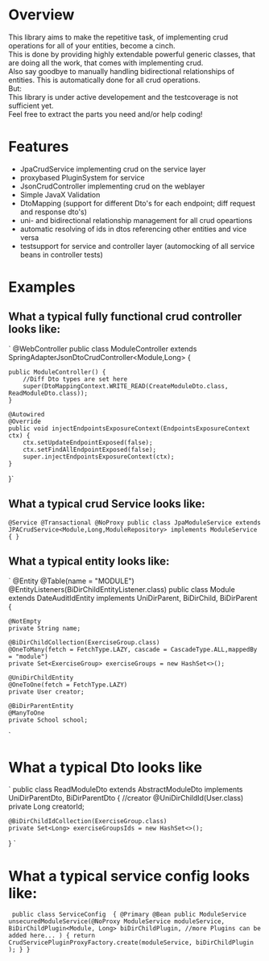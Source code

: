 # Overview  
This library aims to make the repetitive task, of implementing crud operations for all of your entities, become a cinch.  
This is done by providing highly extendable powerful generic classes, that are doing all the work, that comes with implementing crud.  
Also say goodbye to manually handling bidirectional relationships of entities. This is automatically done for all crud operations.  
But:  
This library is under active developement and the testcoverage is not sufficient yet.  
Feel free to extract the parts you need and/or help coding!  
  
  
# Features  
* JpaCrudService implementing crud on the service layer  
* proxybased PluginSystem for service  
* JsonCrudController implementing crud on the weblayer  
* Simple JavaX Validation  
* DtoMapping (support for different Dto's for each endpoint; diff request and response dto's)  
* uni- and bidirectional relationship management for all crud opeartions  
* automatic resolving of ids in dtos referencing other entities and vice versa  
* testsupport for service and controller layer (automocking of all service beans in controller tests)  
  
# Examples  

## What a typical fully functional crud controller looks like:  
  
`
@WebController
public class ModuleController extends SpringAdapterJsonDtoCrudController<Module,Long> {

    public ModuleController() {
        //Diff Dto types are set here
        super(DtoMappingContext.WRITE_READ(CreateModuleDto.class, ReadModuleDto.class));
    }

    @Autowired
    @Override
    public void injectEndpointsExposureContext(EndpointsExposureContext ctx) {
        ctx.setUpdateEndpointExposed(false);
        ctx.setFindAllEndpointExposed(false);
        super.injectEndpointsExposureContext(ctx);
    }
}`  
  
## What a typical crud Service looks like:  
  
`
@Service
@Transactional
@NoProxy
public class JpaModuleService
        extends JPACrudService<Module,Long,ModuleRepository>
                implements ModuleService {
}
`  
  
## What a typical entity looks like:  
  
`
@Entity
@Table(name = "MODULE")
@EntityListeners(BiDirChildEntityListener.class)
public class Module extends DateAuditIdEntity<Long> implements UniDirParent, BiDirChild, BiDirParent {

    @NotEmpty
    private String name;

    @BiDirChildCollection(ExerciseGroup.class)
    @OneToMany(fetch = FetchType.LAZY, cascade = CascadeType.ALL,mappedBy = "module")
    private Set<ExerciseGroup> exerciseGroups = new HashSet<>();

    @UniDirChildEntity
    @OneToOne(fetch = FetchType.LAZY)
    private User creator;

    @BiDirParentEntity
    @ManyToOne
    private School school;
`  
  
# What a typical Dto looks like  
  
`
public class ReadModuleDto extends AbstractModuleDto implements UniDirParentDto, BiDirParentDto {
    //creator
    @UniDirChildId(User.class)
    private Long creatorId;

    @BiDirChildIdCollection(ExerciseGroup.class)
    private Set<Long> exerciseGroupsIds = new HashSet<>();
}
` 
  
  
# What a typical service config looks like:  
  
`
public class ServiceConfig  {
    @Primary
    @Bean
    public ModuleService unsecuredModuleService(@NoProxy ModuleService moduleService,
                                                BiDirChildPlugin<Module, Long> biDirChildPlugin,
                                                //more Plugins can be added here...
    ) {
        return CrudServicePluginProxyFactory.create(moduleService,
                biDirChildPlugin
        );
    }
}`
  


